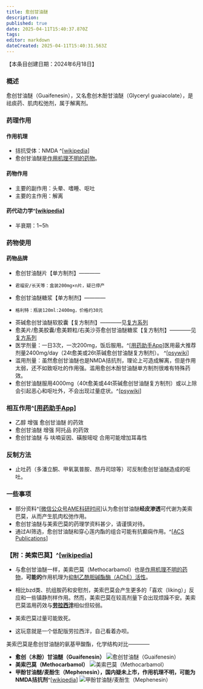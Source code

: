 ```yaml
---
title: 愈创甘油醚
description: 
published: true
date: 2025-04-11T15:40:37.870Z
tags: 
editor: markdown
dateCreated: 2025-04-11T15:40:31.563Z
---
```


【本条目创建日期：2024年6月18日】
### 概述
愈创甘油醚（Guaifenesin），又名愈创木酚甘油醚（Glyceryl guaiacolate），是祛痰药、肌肉松弛剂，属于解离剂。
### 药理作用
#### 作用机理
- 拮抗受体：NMDA ^[[wikipedia](https://en.wikipedia.org/wiki/NMDA_receptor#Examples_3)]
- 愈创甘油醚是[作用机理不明的药物](/%E7%B4%A2%E5%BC%95/#%E4%BD%9C%E7%94%A8%E6%9C%BA%E7%90%86%E4%B8%8D%E6%98%8E%E7%9A%84%E8%8D%AF%E7%89%A9%E7%B4%A2%E5%BC%95-1)。
#### 药物作用
- 主要的副作用：头晕、嗜睡、呕吐
- 主要的主作用：解离
#### 药代动力学^[[wikipedia](https://en.wikipedia.org/wiki/Guaifenesin)]
- 半衰期：1~5h
### 药物使用
#### 药物品牌
- 愈创甘油醚片【单方制剂】————
-     君福安/长天等：盒装200mg×n片，疑已停产
- 愈创甘油醚糖浆【单方制剂】————
-     格利特：瓶装120ml:2400mg，价格约30元
- 茶碱愈创甘油醚软胶囊【复方制剂】————见[复方系列](/drugs_meta/复方制剂.md)
- 愈美片/愈美胶囊/愈美颗粒/右美沙芬愈创甘油醚糖浆【复方制剂】————见[复方系列](/drugs_meta/复方制剂.md)
- 医学剂量：一日3次，一次200mg，饭后服用。^[[用药助手App](https://drugs.dxy.cn)]医用最大推荐剂量2400mg/day（24t愈美或26t茶碱愈创甘油醚复方制剂）。 ^[[psywiki](https://m.psychonautwiki.org/wiki/Dextromethorphan#Common_usage)]
- 滥用剂量：虽然愈创甘油醚也是NMDA拮抗剂，理论上可造成解离，但是作用太弱，还不如致呕吐的作用强。滥用愈创木酚甘油醚单方制剂很难有特殊药效。
- 愈创甘油醚服用4000mg（40t愈美或44t茶碱愈创甘油醚复方制剂）或以上除会引起恶心和呕吐外，不会出现过量症状。^[[psywiki](https://m.psychonautwiki.org/wiki/Dextromethorphan#Common_usage)]
### 相互作用^[[用药助手App](https://drugs.dxy.cn)]
- 乙醇 增强 愈创甘油醚 的药效
- 愈创甘油醚 增强 阿托品 的药效
- 愈创甘油醚 与 呋喃妥因、磺胺嘧啶 合用可能增加耳毒性
### 反制方法
- 止吐药（多潘立酮、甲氧氯普胺、昂丹司琼等）可反制愈创甘油醚造成的呕吐。
### 一些事项
- 部分资料^[[微信公众号AME科研时间](https://mp.weixin.qq.com/s?__biz=MzA4MzU2NjUyNA)]认为愈创甘油醚**经皮渗透**可代谢为美索巴莫，从而产生肌肉松弛作用。
- 愈创甘油醚与美索巴莫的药理学资料甚少，请谨慎对待。
- 通过AI筛选，愈创甘油醚和穿心莲内酯的组合可能有抗癫痫作用。^[[ACS Publications](https://pubs.acs.org/doi/10.1021/acschemneuro.1c00774)]

### 【附：美索巴莫】^[[wikipedia](https://en.wikipedia.org/wiki/Methocarbamol)]
- 与愈创甘油醚一样，美索巴莫（Methocarbamol）也是[作用机理不明的药物](/%E7%B4%A2%E5%BC%95/#%E4%BD%9C%E7%94%A8%E6%9C%BA%E7%90%86%E4%B8%8D%E6%98%8E%E7%9A%84%E8%8D%AF%E7%89%A9%E7%B4%A2%E5%BC%95-1)，**可能的**作用机理为[抑制乙酰胆碱酯酶（AChE）活性](/drugs/胆碱酯酶抑制剂.md)。
- 相比bzd类、抗组胺药和安慰剂，美索巴莫会产生更多的「喜欢（liking）」反应和一些镇静剂样作用。然而，美索巴莫在较高剂量下会出现烦躁不安。美索巴莫滥用药效与[**劳拉西泮**](/drugs_meta/苯二氮䓬类药物.md)相似但较弱。
- 美索巴莫过量可能致死。

- 这玩意就是一个低配版劳拉西泮，自己看着办呗。

美索巴莫是愈创甘油醚的氨基甲酸酯，化学结构对比————
  - **愈创（木酚）甘油醚（Guaifenesin）** ![愈创甘油醚（Guaifenesin）](/imgs/愈创甘油醚结构.png)
  - **美索巴莫（Methocarbamol）** ![美索巴莫（Methocarbamol）](/imgs/美索巴莫.png)
  - **甲酚甘油醚/麦酚生（Mephenesin），国内疑未上市，作用机理不明，可能为NMDA拮抗剂**^[[wikipedia](https://en.wikipedia.org/wiki/Mephenesin)] ![甲酚甘油醚/麦酚生（Mephenesin）](/imgs/甲酚甘油醚.png)

